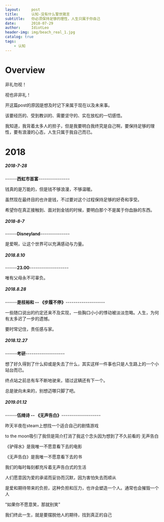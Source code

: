 ```yaml
---
layout:     post
title:      认知-没有什么警世箴言
subtitle:   你必须保持足够的理性，人生只属于你自己
date:       2018-07-29
author:     IdiotLeo
header-img: img/beach_real_1.jpg
catalog: true
tags:
    - 认知
---
```


# Overview

非礼勿视！

视也非非礼！

开这篇post的原因是想及时记下来属于现在以及未来事。

该要经历的、受到教训的、需要坚守的、实在放松的一切感悟。

我知道，我背着太多人的担子，但是我要明白我终究是自己啊，要保持足够的理性，要有浪漫的心态，人生只属于我自己而已。

# 2018

##### 2018-7-28

------**西虹市首富**----------------

钱真的是万能的，但是钱不够浪漫，不够温暖。

虽然现在最终目的也许是钱，不过要对这个过程保持足够的好奇和享受。

希望你在真正接触到、面对到金钱的时候，要明白那个不是属于你血脉的东西。

##### 2018-8-7

------**Disneyland**---------------

是爱啊，让这个世界可以充满感动与力量。

##### 2018.8.10

------**23.00**--------------------

唯有父母永不可辜负。

##### 2018.8.28

------**是枝裕和 -- 《步履不停》**--------------------

一些随口说出的约定还来不及实现，一些胸口小小的悸动被淡淡忽略。人生，为何有太多迟了一步的遗憾。

要时常记住，责任感与家。

##### 2018.12.27

------**考研**--------------------

想了好久得到了什么抑或是失去了什么，其实这样一件事也只是人生路上的一个小站台而已。

终点站之前总有车不断地驶来，错过这辆还有下一个。

总是驶向未来的，别想迈哪只脚了吧。

##### 2019.01.12

------**伍绮诗 -- 《无声告白》**--------------------

昨天半夜在steam上想找一个适合自己的剧情游戏

to the moon吸引了我但是简介打消了我这个念头因为想到了不久前看的 无声告白

《驴得水》是我唯一不愿意看下去的电影

《无声告白》是我唯一不愿意看下去的书

我们的每时每刻都充斥着无声告白式的生活

人们愿意因为爱的承诺而妥协而沉默，因为害怕失去而顺从

是爱和期待带来的负担，这种负担和压力，也许会塑造一个人。通常也会摧毁一个人


“如果你不愿意笑，那就别笑”

我们终此一生，就是要摆脱他人的期待，找到真正的自己
